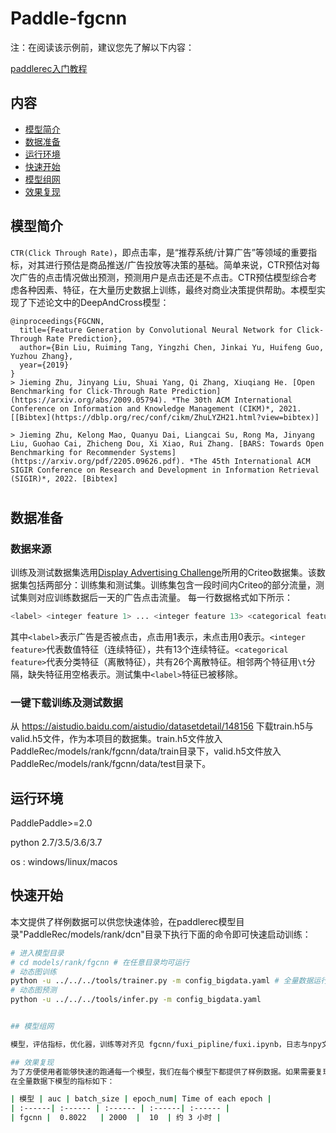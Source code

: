 # Paddle-fgcnn


注：在阅读该示例前，建议您先了解以下内容：

[paddlerec入门教程](https://github.com/PaddlePaddle/PaddleRec/blob/master/README.md)

## 内容

- [模型简介](#模型简介)
- [数据准备](#数据准备)
- [运行环境](#运行环境)
- [快速开始](#快速开始)
- [模型组网](#模型组网)
- [效果复现](#效果复现)

## 模型简介
`CTR(Click Through Rate)`，即点击率，是“推荐系统/计算广告”等领域的重要指标，对其进行预估是商品推送/广告投放等决策的基础。简单来说，CTR预估对每次广告的点击情况做出预测，预测用户是点击还是不点击。CTR预估模型综合考虑各种因素、特征，在大量历史数据上训练，最终对商业决策提供帮助。本模型实现了下述论文中的DeepAndCross模型：

```text
@inproceedings{FGCNN,
  title={Feature Generation by Convolutional Neural Network for Click-Through Rate Prediction},
  author={Bin Liu, Ruiming Tang, Yingzhi Chen, Jinkai Yu, Huifeng Guo, Yuzhou Zhang},
  year={2019}
}
> Jieming Zhu, Jinyang Liu, Shuai Yang, Qi Zhang, Xiuqiang He. [Open Benchmarking for Click-Through Rate Prediction](https://arxiv.org/abs/2009.05794). *The 30th ACM International Conference on Information and Knowledge Management (CIKM)*, 2021. [[Bibtex](https://dblp.org/rec/conf/cikm/ZhuLYZH21.html?view=bibtex)]

> Jieming Zhu, Kelong Mao, Quanyu Dai, Liangcai Su, Rong Ma, Jinyang Liu, Guohao Cai, Zhicheng Dou, Xi Xiao, Rui Zhang. [BARS: Towards Open Benchmarking for Recommender Systems](https://arxiv.org/pdf/2205.09626.pdf). *The 45th International ACM SIGIR Conference on Research and Development in Information Retrieval (SIGIR)*, 2022. [Bibtex]

```
#

## 数据准备
### 数据来源
训练及测试数据集选用[Display Advertising Challenge](https://www.kaggle.com/c/criteo-display-ad-challenge/)所用的Criteo数据集。该数据集包括两部分：训练集和测试集。训练集包含一段时间内Criteo的部分流量，测试集则对应训练数据后一天的广告点击流量。
每一行数据格式如下所示：
```bash
<label> <integer feature 1> ... <integer feature 13> <categorical feature 1> ... <categorical feature 26>
```
其中```<label>```表示广告是否被点击，点击用1表示，未点击用0表示。```<integer feature>```代表数值特征（连续特征），共有13个连续特征。```<categorical feature>```代表分类特征（离散特征），共有26个离散特征。相邻两个特征用```\t```分隔，缺失特征用空格表示。测试集中```<label>```特征已被移除。

### 一键下载训练及测试数据
从 https://aistudio.baidu.com/aistudio/datasetdetail/148156 下载train.h5与valid.h5文件，作为本项目的数据集。train.h5文件放入PaddleRec/models/rank/fgcnn/data/train目录下，valid.h5文件放入PaddleRec/models/rank/fgcnn/data/test目录下。

## 运行环境
PaddlePaddle>=2.0

python 2.7/3.5/3.6/3.7

os : windows/linux/macos 

## 快速开始
本文提供了样例数据可以供您快速体验，在paddlerec模型目录"PaddleRec/models/rank/dcn"目录下执行下面的命令即可快速启动训练： 

```bash
# 进入模型目录
# cd models/rank/fgcnn # 在任意目录均可运行
# 动态图训练
python -u ../../../tools/trainer.py -m config_bigdata.yaml # 全量数据运行config_bigdata.yaml 
# 动态图预测
python -u ../../../tools/infer.py -m config_bigdata.yaml


## 模型组网

模型，评估指标，优化器，训练等对齐见 fgcnn/fuxi_pipline/fuxi.ipynb，日志与npy文件见Step1，Step2，Step4，Step5以及Diff目录。

## 效果复现
为了方便使用者能够快速的跑通每一个模型，我们在每个模型下都提供了样例数据。如果需要复现readme中的效果,请按如下步骤依次操作即可。
在全量数据下模型的指标如下：  

| 模型 | auc | batch_size | epoch_num| Time of each epoch |
| :------| :------ | :------ | :------| :------ | 
| fgcnn |  0.8022   | 2000  |  10  | 约 3 小时 |

